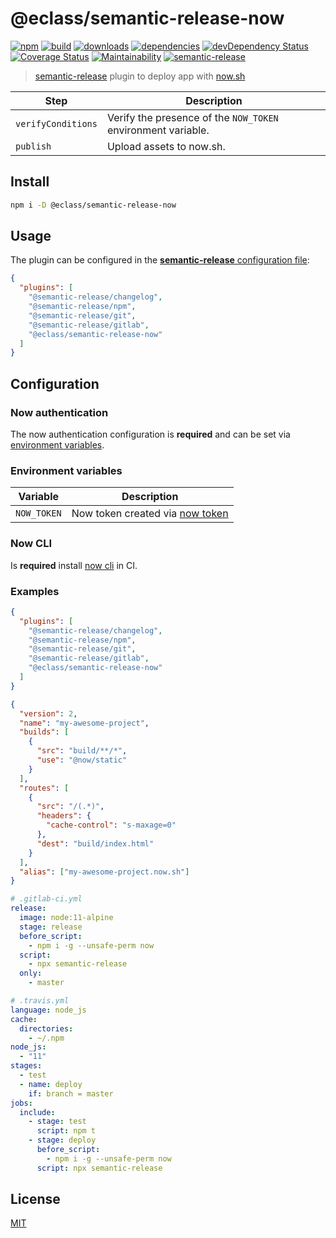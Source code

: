 # @eclass/semantic-release-now

[![npm](https://img.shields.io/npm/v/@eclass/semantic-release-now.svg)](https://www.npmjs.com/package/@eclass/semantic-release-now)
[![build](https://img.shields.io/travis/eclass/semantic-release-now.svg)](https://travis-ci.org/eclass/semantic-release-now)
[![downloads](https://img.shields.io/npm/dt/@eclass/semantic-release-now.svg)](https://www.npmjs.com/package/@eclass/semantic-release-now)
[![dependencies](https://img.shields.io/david/eclass/semantic-release-now.svg)](https://david-dm.org/eclass/semantic-release-now)
[![devDependency Status](https://img.shields.io/david/dev/eclass/semantic-release-now.svg)](https://david-dm.org/eclass/semantic-release-now#info=devDependencies)
[![Coverage Status](https://coveralls.io/repos/github/eclass/semantic-release-now/badge.svg?branch=master)](https://coveralls.io/github/eclass/semantic-release-now?branch=master)
[![Maintainability](https://api.codeclimate.com/v1/badges/8be6086c58a332d1aee2/maintainability)](https://codeclimate.com/github/eclass/semantic-release-now/maintainability)
[![semantic-release](https://img.shields.io/badge/%20%20%F0%9F%93%A6%F0%9F%9A%80-semantic--release-e10079.svg)](https://github.com/semantic-release/semantic-release)

> [semantic-release](https://github.com/semantic-release/semantic-release) plugin to deploy app with [now.sh](https://now.sh)

| Step               | Description                                                  |
|--------------------|--------------------------------------------------------------|
| `verifyConditions` | Verify the presence of the `NOW_TOKEN` environment variable. |
| `publish`          | Upload assets to now.sh.                                     |

## Install

```bash
npm i -D @eclass/semantic-release-now
```

## Usage

The plugin can be configured in the [**semantic-release** configuration file](https://github.com/semantic-release/semantic-release/blob/caribou/docs/usage/configuration.md#configuration):

```json
{
  "plugins": [
    "@semantic-release/changelog",
    "@semantic-release/npm",
    "@semantic-release/git",
    "@semantic-release/gitlab",
    "@eclass/semantic-release-now"
  ]
}
```

## Configuration

### Now authentication

The now authentication configuration is **required** and can be set via [environment variables](#environment-variables).

### Environment variables

| Variable    | Description                                                                             |
| ----------- | --------------------------------------------------------------------------------------- |
| `NOW_TOKEN` | Now token created via [now token](https://zeit.co/account/tokens) |

### Now CLI

Is **required** install [now cli](https://www.npmjs.com/package/now) in CI.

### Examples

```json
{
  "plugins": [
    "@semantic-release/changelog",
    "@semantic-release/npm",
    "@semantic-release/git",
    "@semantic-release/gitlab",
    "@eclass/semantic-release-now"
  ]
}
```

```json
{
  "version": 2,
  "name": "my-awesome-project",
  "builds": [
    {
      "src": "build/**/*",
      "use": "@now/static"
    }
  ],
  "routes": [
    {
      "src": "/(.*)",
      "headers": {
        "cache-control": "s-maxage=0"
      },
      "dest": "build/index.html"
    }
  ],
  "alias": ["my-awesome-project.now.sh"]
}
```

```yml
# .gitlab-ci.yml
release:
  image: node:11-alpine
  stage: release
  before_script:
    - npm i -g --unsafe-perm now
  script:
    - npx semantic-release
  only:
    - master
```

```yml
# .travis.yml
language: node_js
cache:
  directories:
    - ~/.npm
node_js:
  - "11"
stages:
  - test
  - name: deploy
    if: branch = master
jobs:
  include:
    - stage: test
      script: npm t
    - stage: deploy
      before_script:
        - npm i -g --unsafe-perm now
      script: npx semantic-release

```

## License

[MIT](https://tldrlegal.com/license/mit-license)
